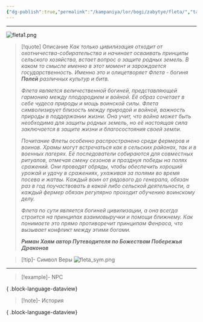 ```yaml
---
{"dg-publish":true,"permalink":"/kampaniya/lor/bogi/zabytye/fleta/","tags":["domain/life","domain/nature"],"created":"2025-01-08T06:42:49.843+03:00","updated":"2025-01-10T13:56:43.499+03:00"}
---
```



<hr></hr>

![fleta1.png](/img/user/%D0%90%D1%81%D1%81%D0%B5%D1%82%D1%8B/%D0%9B%D0%BE%D1%80/%D0%91%D0%BE%D0%B3%D0%B8/fleta1.png)


> [!quote] Описание
>*Как только цивилизация отходит от охотничества-собирательства и начинает осваивать принципы сельского хозяйства, встает вопрос о защите родных земель. В каком то смысле именно в этот момент и зарождается государственность. Именно это и олицетворяет Флета - богиня **Полей** различных культур и битв.*
> 
>*Флета является величественной богиней, представляющей гармонию между плодородием и войной. Её образ сочетает в себе чудеса природы и мощь воинской силы. Флета символизирует близость между природой и войной, важность природы в поддержании жизни. Она учит, что война может быть необходима для защиты родных земель, но её настоящая сила заключается в защите жизни и благосостояния своей земли.*
>
>*Почитание Флеты особенно распространено среди фермеров и воинов. Храмы могут встречаться как в сельских районах, так и в военных лагерях. Её последователи собираются для совместных ритуалов, отмечая смену сезонов и празднуя победы на полях сражений. Они проводят обряды, чтобы обеспечить хороший урожай и удачу в сражениях, ухаживая за полями во время посева и жатвы. Каждый воин от рядового до генерала, обязан раз в год поучаствовать в какой либо сельской деятельности, а каждый фермер обязан регулярно проходит обучению воинскому делу.*
> 
>*Флета по сути является богиней цивилизации, а она всегда строится на принципах взаимовыручки и помощи ближнему. Как понимаете это прямо противоречит принципам Фенраса, что вызывает конфликт между этими богами.*
>
>***Риман Хаям автор Путеводителя по Божествам Побережья Драконов***


>[!tip]- Символ Веры
>![fleta_sym.png](/img/user/%D0%90%D1%81%D1%81%D0%B5%D1%82%D1%8B/%D0%9B%D0%BE%D1%80/%D0%91%D0%BE%D0%B3%D0%B8/%D0%A1%D0%B8%D0%BC%D0%B2%D0%BE%D0%BB/fleta_sym.png)


<hr></hr>

> [!example]- NPC
> 
{ .block-language-dataview}


> [!note]- История
>  
{ .block-language-dataview}